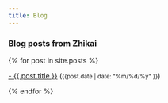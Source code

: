```yaml
---
title: Blog
---
```


### **Blog posts from Zhikai**

<div class="content list">
  {% for post in site.posts %}
   <div class="list-item">
   <p class="list-post-title">
       <a href="{{ site.baseurl }}{{ post.url }}">- {{ post.title }}</a> (<small>{{post.date | date: "%m/%d/%y" }}</small>)
       </p>
   </div>
  {% endfor %}
</div>
